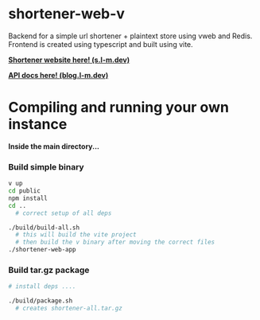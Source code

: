 # shortener-web-v

Backend for a simple url shortener + plaintext store using vweb and Redis. Frontend is created using typescript and built using vite.

[**Shortener website here! (s.l-m.dev)**](https://s.l-m.dev/)

[**API docs here! (blog.l-m.dev)**](https://blog.l-m.dev/API-DOCS-for-s-l-m-dev-4abb3b502bf34a2ebbb5261b8d4a36d4)

# Compiling and running your own instance
**Inside the main directory...**
### Build simple binary
```sh
v up
cd public
npm install
cd ..
  # correct setup of all deps

./build/build-all.sh
  # this will build the vite project
  # then build the v binary after moving the correct files
./shortener-web-app
```
### Build tar.gz package
```sh
# install deps ....

./build/package.sh
  # creates shortener-all.tar.gz
```
